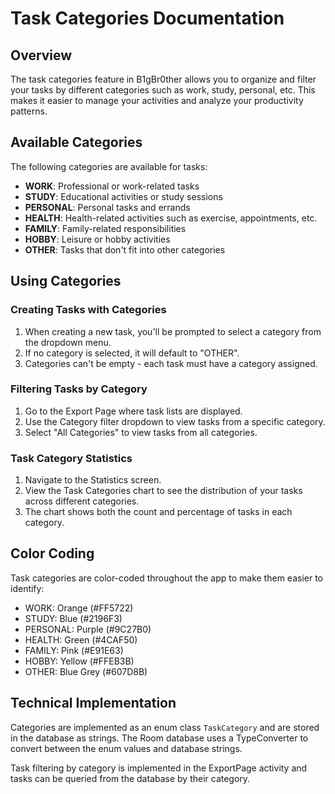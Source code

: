 # Task Categories Documentation

## Overview

The task categories feature in B1gBr0ther allows you to organize and filter your tasks by different categories such as work, study, personal, etc. This makes it easier to manage your activities and analyze your productivity patterns.

## Available Categories

The following categories are available for tasks:

- **WORK**: Professional or work-related tasks
- **STUDY**: Educational activities or study sessions
- **PERSONAL**: Personal tasks and errands
- **HEALTH**: Health-related activities such as exercise, appointments, etc.
- **FAMILY**: Family-related responsibilities
- **HOBBY**: Leisure or hobby activities
- **OTHER**: Tasks that don't fit into other categories

## Using Categories

### Creating Tasks with Categories

1. When creating a new task, you'll be prompted to select a category from the dropdown menu.
2. If no category is selected, it will default to "OTHER".
3. Categories can't be empty - each task must have a category assigned.

### Filtering Tasks by Category

1. Go to the Export Page where task lists are displayed.
2. Use the Category filter dropdown to view tasks from a specific category.
3. Select "All Categories" to view tasks from all categories.

### Task Category Statistics

1. Navigate to the Statistics screen.
2. View the Task Categories chart to see the distribution of your tasks across different categories.
3. The chart shows both the count and percentage of tasks in each category.

## Color Coding

Task categories are color-coded throughout the app to make them easier to identify:

- WORK: Orange (#FF5722)
- STUDY: Blue (#2196F3)
- PERSONAL: Purple (#9C27B0)
- HEALTH: Green (#4CAF50)
- FAMILY: Pink (#E91E63)
- HOBBY: Yellow (#FFEB3B)
- OTHER: Blue Grey (#607D8B)

## Technical Implementation

Categories are implemented as an enum class `TaskCategory` and are stored in the database as strings. The Room database uses a TypeConverter to convert between the enum values and database strings.

Task filtering by category is implemented in the ExportPage activity and tasks can be queried from the database by their category.
